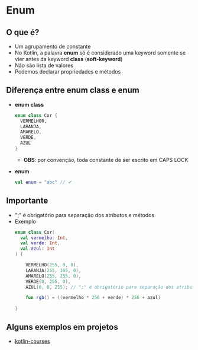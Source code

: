 # Enum

## O que é?

* Um agrupamento de constante
* No Kotlin, a palavra **enum** só é considerado uma keyword somente se vier antes da keyword **class** (**soft-keyword**)
* Não são lista de valores
* Podemos declarar propriedades e métodos

## Diferença entre **enum class** e **enum**

* **enum class**
  ```kotlin
  enum class Cor {
    VERMELHOR,
    LARANJA,
    AMARELO,
    VERDE,
    AZUL
  }
  ```
  
  * **OBS**: por convenção, toda constante de ser escrito em CAPS LOCK

* **enum**
  ```kotlin
  val enum = "abc" // ✔
  ```
  
## Importante

* ";" é obrigatório para separação dos atributos e métodos
* Exemplo
  ```kotlin
  enum class Cor(
    val vermelho: Int,
    val verde: Int,
    val azul: Int
  ) {

      VERMELHO(255, 0, 0),
      LARANJA(255, 165, 0),
      AMARELO(255, 255, 0),
      VERDE(0, 255, 0),
      AZUL(0, 0, 255); // ";" é obrigatório para separação dos atributos e métodos

      fun rgb() = ((vermelho * 256 + verde) * 256 + azul)

  }
  ```
  
## Alguns exemplos em projetos

* [kotlin-courses](https://github.com/ImGabreuw/kotlin-courses/blob/master/douglas-motta/entendendo-enums/src/main/kotlin/Cor.kt)
